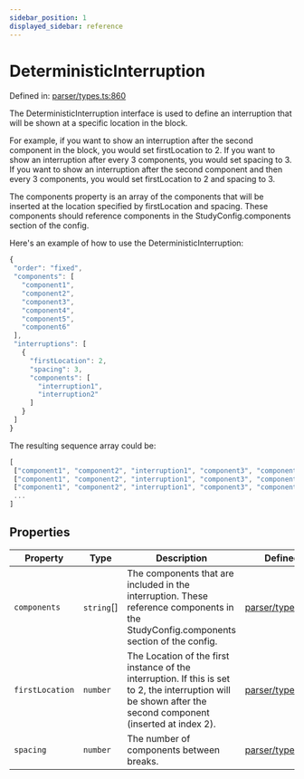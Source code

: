 ```yaml
---
sidebar_position: 1
displayed_sidebar: reference
---
```


# DeterministicInterruption

Defined in: [parser/types.ts:860](https://github.com/revisit-studies/study/blob/8321281ac346f1aa0a6d05a2638ef2608adef62e/src/parser/types.ts#L860)

The DeterministicInterruption interface is used to define an interruption that will be shown at a specific location in the block.

For example, if you want to show an interruption after the second component in the block, you would set firstLocation to 2. If you want to show an interruption after every 3 components, you would set spacing to 3. If you want to show an interruption after the second component and then every 3 components, you would set firstLocation to 2 and spacing to 3.

The components property is an array of the components that will be inserted at the location specified by firstLocation and spacing. These components should reference components in the StudyConfig.components section of the config.

Here's an example of how to use the DeterministicInterruption:

```js
{
 "order": "fixed",
 "components": [
   "component1",
   "component2",
   "component3",
   "component4",
   "component5",
   "component6"
 ],
 "interruptions": [
   {
     "firstLocation": 2,
     "spacing": 3,
     "components": [
       "interruption1",
       "interruption2"
     ]
   }
 ]
}
```

The resulting sequence array could be:

```js
[
 ["component1", "component2", "interruption1", "component3", "component4", "component5", "interruption2", "component6"],
 ["component1", "component2", "interruption1", "component3", "component4", "component5", "interruption2", "component6"],
 ["component1", "component2", "interruption1", "component3", "component4", "component5", "interruption2", "component6"],
 ...
]
```

## Properties

| Property | Type | Description | Defined in |
| ------ | ------ | ------ | ------ |
| <a id="components"></a> `components` | `string`[] | The components that are included in the interruption. These reference components in the StudyConfig.components section of the config. | [parser/types.ts:866](https://github.com/revisit-studies/study/blob/8321281ac346f1aa0a6d05a2638ef2608adef62e/src/parser/types.ts#L866) |
| <a id="firstlocation"></a> `firstLocation` | `number` | The Location of the first instance of the interruption. If this is set to 2, the interruption will be shown after the second component (inserted at index 2). | [parser/types.ts:862](https://github.com/revisit-studies/study/blob/8321281ac346f1aa0a6d05a2638ef2608adef62e/src/parser/types.ts#L862) |
| <a id="spacing"></a> `spacing` | `number` | The number of components between breaks. | [parser/types.ts:864](https://github.com/revisit-studies/study/blob/8321281ac346f1aa0a6d05a2638ef2608adef62e/src/parser/types.ts#L864) |
